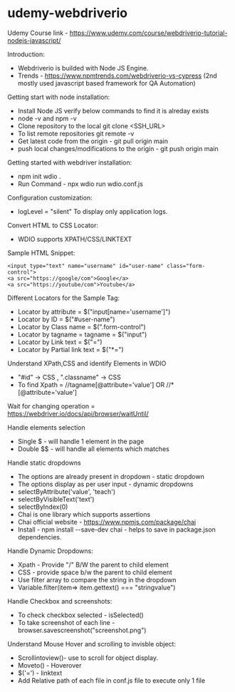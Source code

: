 # udemy-webdriverio

Udemy Course link - https://www.udemy.com/course/webdriverio-tutorial-nodejs-javascript/

Introduction: 
- Webdriverio is builded with Node JS Engine.
- Trends - https://www.npmtrends.com/webdriverio-vs-cypress (2nd mostly used javascript based framework for QA Automation)

Getting start with node installation:
- Install Node JS verify below commands to find it is alreday exists
- node -v and npm -v
- Clone repository to the local git clone <SSH_URL>
- To list remote repositories git remote -v
- Get latest code from the origin - git pull origin main
- push local changes/modifications to the origin - git push origin main

Getting started with webdriver installation:
- npm init wdio .
- Run Command - npx wdio run wdio.conf.js

Configuration customization:
- logLevel = "silent" To display only application logs.

Convert HTML to CSS Locator:
- WDIO supports XPATH/CSS/LINKTEXT

Sample HTML Snippet:
```
<input type="text" name="username" id="user-name" class="form-control">
<a src="https://google/com">Google</a>
<a src="https://youtube/com">Youtube</a>
```


Different Locators for the Sample Tag:
- Locator by attribute = $("input[name='username']") 
- Locator by ID = $("#user-name")
- Locator by Class name = $(".form-control")
- Locator by tagname = tagname = $("input")
- Locator by Link text = $("=<Google>")
- Locator by Partial link text = $("*=<You>")

Understand XPath,CSS and identify Elements in WDIO
- "#id" -> CSS , ".classname" -> CSS
- To find Xpath = //tagname[@attribute='value'] OR //*[@attribute='value']

Wait for changing operation = https://webdriver.io/docs/api/browser/waitUntil/ 
 
Handle elements selection
- Single $ - will handle 1 element in the page
- Double $$ - will handle all elements which matches

Handle static dropdowns
- The options are already present in dropdown - static dropdown
- The options display as per user input - dynamic dropdowns
- selectByAttribute('value', 'teach')
- selectByVisibleText('text')
- selectByIndex(0)
- Chai is one library which supports assertions
- Chai official website - https://www.npmjs.com/package/chai
- Install - npm install --save-dev chai - helps to save in package.json dependencies.

Handle Dynamic Dropdowns:
- Xpath - Provide "/" B/W the parent to child element
- CSS - provide space b/w the parent to child element
- Use filter array to compare the string in the dropdown
- Variable.filter(item=> item.gettext() === "stringvalue")

Handle Checkbox and screenshots:
- To check checkbox selected - isSelected()
- To take screenshot of each line - browser.savescreenshot("screenshot.png")

Understand Mouse Hover and scrolling to invisble object:
- Scrollintoview()- use to scroll for object display.
- Moveto() - Hoverover
- $('=') - linktext
- Add Relative path of each file in conf.js file to execute only 1 file


 








  
